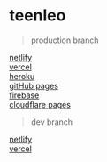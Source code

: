 # teenleo

>production branch

[netlify](https://teenleo.netlify.app)\
[vercel](https://teenleo.vercel.app)\
[heroku](https://teenleo.herokuapp.com)\
[gitHub pages](https://kevlarkode.github.io/teenleo)\
[firebase](https://teenleo.web.app)\
[cloudflare pages](https://teenleo.pages.dev)

>dev branch

[netlify](https://dev-01--teenleo.netlify.app)\
[vercel](https://teenleo-git-dev-01-kevlarkode.vercel.app)
